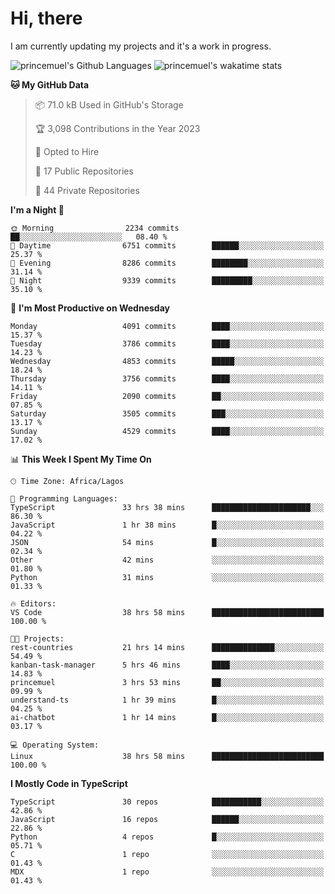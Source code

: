 # Hi, there

<!--
**princemuel/princemuel** is a ✨ _special_ ✨ repository because its `README.md` (this file) appears on your GitHub profile.

Here are some ideas to get you started:

- 🔭 I’m currently working on ...
- 🌱 I’m currently learning ...
- 👯 I’m looking to collaborate on ...
- 🤔 I’m looking for help with ...
- 💬 Ask me about ...
- 📫 How to reach me: ...
- 😄 Pronouns: ...
- ⚡ Fun fact: ...
-->

I am currently updating my projects and it's a work in progress.

![princemuel's Github Languages](https://github-readme-stats.vercel.app/api/top-langs/?username=princemuel&text_color=586069&layout=compact&hide_border=true&title_color=0366d6&count_private=true&include_all_commits=true&theme=tokyonight&show_icons=true)
![princemuel's wakatime stats](https://github-readme-stats.vercel.app/api/wakatime?username=princemuel&text_color=586069&layout=compact&hide_border=true&title_color=0366d6&count_private=true&include_all_commits=true&theme=tokyonight&show_icons=true)

<!--START_SECTION:waka-->
**🐱 My GitHub Data** 

> 📦 71.0 kB Used in GitHub's Storage 
 > 
> 🏆 3,098 Contributions in the Year 2023
 > 
> 💼 Opted to Hire
 > 
> 📜 17 Public Repositories 
 > 
> 🔑 44 Private Repositories 
 > 
**I'm a Night 🦉** 

```text
🌞 Morning                2234 commits        ██░░░░░░░░░░░░░░░░░░░░░░░   08.40 % 
🌆 Daytime                6751 commits        ██████░░░░░░░░░░░░░░░░░░░   25.37 % 
🌃 Evening                8286 commits        ████████░░░░░░░░░░░░░░░░░   31.14 % 
🌙 Night                  9339 commits        █████████░░░░░░░░░░░░░░░░   35.10 % 
```
📅 **I'm Most Productive on Wednesday** 

```text
Monday                   4091 commits        ████░░░░░░░░░░░░░░░░░░░░░   15.37 % 
Tuesday                  3786 commits        ████░░░░░░░░░░░░░░░░░░░░░   14.23 % 
Wednesday                4853 commits        █████░░░░░░░░░░░░░░░░░░░░   18.24 % 
Thursday                 3756 commits        ████░░░░░░░░░░░░░░░░░░░░░   14.11 % 
Friday                   2090 commits        ██░░░░░░░░░░░░░░░░░░░░░░░   07.85 % 
Saturday                 3505 commits        ███░░░░░░░░░░░░░░░░░░░░░░   13.17 % 
Sunday                   4529 commits        ████░░░░░░░░░░░░░░░░░░░░░   17.02 % 
```


📊 **This Week I Spent My Time On** 

```text
🕑︎ Time Zone: Africa/Lagos

💬 Programming Languages: 
TypeScript               33 hrs 38 mins      ██████████████████████░░░   86.30 % 
JavaScript               1 hr 38 mins        █░░░░░░░░░░░░░░░░░░░░░░░░   04.22 % 
JSON                     54 mins             █░░░░░░░░░░░░░░░░░░░░░░░░   02.34 % 
Other                    42 mins             ░░░░░░░░░░░░░░░░░░░░░░░░░   01.80 % 
Python                   31 mins             ░░░░░░░░░░░░░░░░░░░░░░░░░   01.33 % 

🔥 Editors: 
VS Code                  38 hrs 58 mins      █████████████████████████   100.00 % 

🐱‍💻 Projects: 
rest-countries           21 hrs 14 mins      ██████████████░░░░░░░░░░░   54.49 % 
kanban-task-manager      5 hrs 46 mins       ████░░░░░░░░░░░░░░░░░░░░░   14.83 % 
princemuel               3 hrs 53 mins       ██░░░░░░░░░░░░░░░░░░░░░░░   09.99 % 
understand-ts            1 hr 39 mins        █░░░░░░░░░░░░░░░░░░░░░░░░   04.25 % 
ai-chatbot               1 hr 14 mins        █░░░░░░░░░░░░░░░░░░░░░░░░   03.17 % 

💻 Operating System: 
Linux                    38 hrs 58 mins      █████████████████████████   100.00 % 
```

**I Mostly Code in TypeScript** 

```text
TypeScript               30 repos            ███████████░░░░░░░░░░░░░░   42.86 % 
JavaScript               16 repos            ██████░░░░░░░░░░░░░░░░░░░   22.86 % 
Python                   4 repos             █░░░░░░░░░░░░░░░░░░░░░░░░   05.71 % 
C                        1 repo              ░░░░░░░░░░░░░░░░░░░░░░░░░   01.43 % 
MDX                      1 repo              ░░░░░░░░░░░░░░░░░░░░░░░░░   01.43 % 
```




<!--END_SECTION:waka-->
